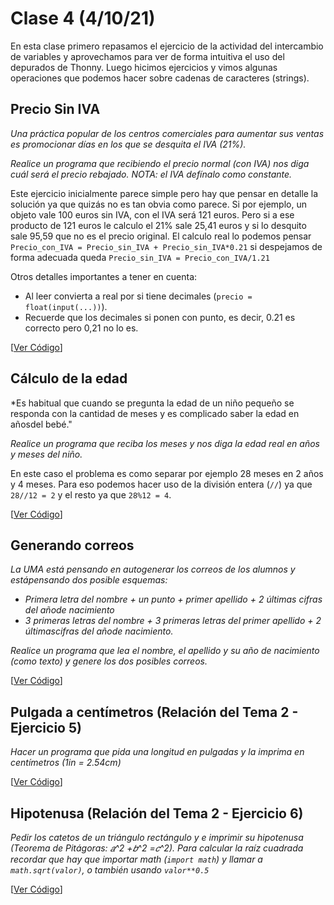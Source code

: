 # Clase 4 (4/10/21)

En esta clase primero repasamos el ejercicio de la actividad del intercambio de variables y aprovechamos para ver de forma intuitiva el uso del depurados de Thonny. Luego hicimos ejercicios y vimos algunas operaciones que podemos hacer sobre cadenas de caracteres (strings).

## Precio Sin IVA

*Una práctica popular de los centros comerciales para aumentar sus ventas es promocionar días en los que se desquita el IVA (21%).*

*Realice un programa que recibiendo el precio normal (con IVA) nos diga cuál será el precio rebajado. NOTA: el IVA defínalo como constante.*

Este ejercicio inicialmente parece simple pero hay que pensar en detalle la solución ya que quizás no es tan obvia como parece. Si por ejemplo, un objeto vale 100 euros sin IVA, con el IVA será 121 euros. Pero si a ese producto de 121 euros le calculo el 21% sale 25,41 euros y si lo desquito sale 95,59 que no es el precio original. El calculo real lo podemos pensar `Precio_con_IVA = Precio_sin_IVA + Precio_sin_IVA*0.21` si despejamos de forma adecuada queda `Precio_sin_IVA = Precio_con_IVA/1.21`

Otros detalles importantes a tener en cuenta:
* Al leer convierta a real por si tiene decimales (`precio = float(input(...))`).
* Recuerde que los decimales si ponen con punto, es decir, 0.21 es correcto pero 0,21 no lo es.

[[Ver Código](codigo/t2e05.siniva.py)]

## Cálculo de la edad
*Es habitual que cuando se pregunta la edad de un niño pequeño se responda con la cantidad de meses y es complicado saber la edad en añosdel bebé."

*Realice un programa que reciba los meses y nos diga la edad real en años y meses del niño.*

En este caso el problema es como separar por ejemplo 28 meses en 2 años y 4 meses. Para eso podemos hacer uso de la división entera (`//`) ya que `28//12 = 2` y el resto ya que  `28%12 = 4`.

[[Ver Código](codigo/t2e06.calculo_edad.py)]

## Generando correos
*La UMA está pensando en autogenerar los correos de los alumnos y estápensando dos posible esquemas:*

* *Primera letra del nombre + un punto + primer apellido + 2 últimas cifras del añode nacimiento*
* *3 primeras letras del nombre + 3 primeras letras del primer apellido + 2 últimascifras del añode nacimiento.*

*Realice un programa que lea el nombre, el apellido y su año de nacimiento (como texto) y genere los dos posibles correos.*

[[Ver Código](codigo/t2e07.correos.py)]

## Pulgada a centímetros (Relación del Tema 2 - Ejercicio 5)
*Hacer  un  programa  que  pida  una  longitud  en  pulgadas  y  la  imprima  en  centímetros  (1in  =  2.54cm)*
 
[[Ver Código](relacion/t2e05.inch2cm.py)]

## Hipotenusa (Relación del Tema 2 - Ejercicio 6)
*Pedir  los  catetos  de  un  triángulo  rectángulo  y  e  imprimir  su  hipotenusa  (Teorema  de Pitágoras: 𝑎^2 +𝑏^2 =𝑐^2). Para calcular la raíz cuadrada recordar que hay que importar math (`import math`) y llamar a `math.sqrt(valor)`, o también usando `valor**0.5`*

[[Ver Código](relacion/t2e06.hipotenusa.py)]
